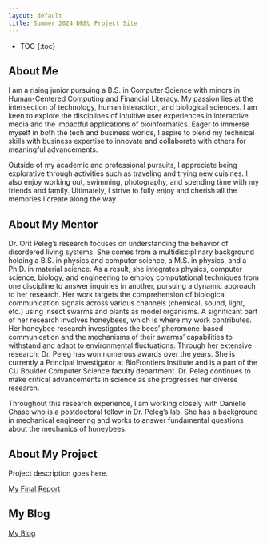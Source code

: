 ```yaml
---
layout: default
title: Summer 2024 DREU Project Site
---
```


* TOC
{:toc}

## About Me

I am a rising junior pursuing a B.S. in Computer Science with minors in Human-Centered Computing and Financial Literacy. My passion lies at the intersection of technology, human interaction, and biological sciences. I am keen to explore the disciplines of intuitive user experiences in interactive media and the impactful applications of bioinformatics. Eager to immerse myself in both the tech and business worlds, I aspire to blend my technical skills with business expertise to innovate and collaborate with others for meaningful advancements.

Outside of my academic and professional pursuits, I appreciate being explorative through activities such as traveling and trying new cuisines. I also enjoy working out, swimming, photography, and spending time with my friends and family. Ultimately, I strive to fully enjoy and cherish all the memories I create along the way.

## About My Mentor

Dr. Orit Peleg’s research focuses on understanding the behavior of disordered living systems. She comes from a multidisciplinary background holding a B.S. in physics and computer science, a M.S. in physics, and a Ph.D. in material science. As a result, she integrates physics, computer science, biology, and engineering to employ computational techniques from one discipline to answer inquiries in another, pursuing a dynamic approach to her research. Her work targets the comprehension of biological communication signals across various channels (chemical, sound, light, etc.) using insect swarms and plants as model organisms. A significant part of her research involves honeybees, which is where my work contributes. Her honeybee research investigates the bees’ pheromone-based communication and the mechanisms of their swarms’ capabilities to withstand and adapt to environmental fluctuations. Through her extensive research, Dr. Peleg has won numerous awards over the years. She is currently a Principal Investigator at BioFrontiers Institute and is a part of the CU Boulder Computer Science faculty department. Dr. Peleg continues to make critical advancements in science as she progresses her diverse research.

Throughout this research experience, I am working closely with Danielle Chase who is a postdoctoral fellow in Dr. Peleg’s lab. She has a background in mechanical engineering and works to answer fundamental questions about the mechanics of honeybees.

## About My Project

Project description goes here.

[My Final Report](files/finalreport.pdf)

## My Blog

[My Blog](blog.html)
